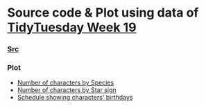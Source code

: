 # Source code & Plot using data of [TidyTuesday Week 19](https://github.com/rfordatascience/tidytuesday/blob/master/data/2020/2020-05-05/readme.md)
### [Src]()
### Plot
- [Number of characters by Species](https://github.com/steven-wick/TidyTuesdayR/blob/master/2020-W19/count_char_AC.png)
- [Number of characters by Star sign](https://github.com/steven-wick/TidyTuesdayR/blob/master/2020-W19/count_char_AC_star.png)
- [Schedule showing characters' birthdays](https://github.com/steven-wick/TidyTuesdayR/blob/master/2020-W19/birthday_AC_char.png)

